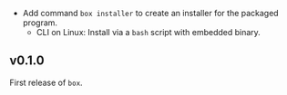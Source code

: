 - Add command `box installer` to create an installer for the packaged program.
  - CLI on Linux: Install via a `bash` script with embedded binary.

## v0.1.0

First release of `box`.
